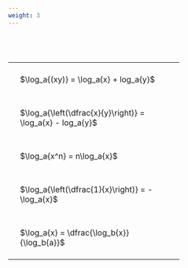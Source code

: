 ```yaml
---
weight: 3
---
```


#  
<br>
<style type="text/css">
#T_24d48 th.col_heading {
  text-align: left;
  font-size: 1em;
}
#T_24d48 td {
  text-align: left;
  font-size: 1em;
  padding: 1.5em;
}
#T_24d48_row0_col0, #T_24d48_row1_col0, #T_24d48_row2_col0, #T_24d48_row3_col0, #T_24d48_row4_col0 {
  width: 300px;
  white-space: pre-wrap;
}
</style>
<table id="T_24d48">
  <thead>
  </thead>
  <tbody>
    <tr>
      <td id="T_24d48_row0_col0" class="data row0 col0" >$\log_a{(xy)} = \log_a{x} + log_a{y}$</td>
    </tr>
    <tr>
      <td id="T_24d48_row1_col0" class="data row1 col0" >$\log_a{\left(\dfrac{x}{y}\right)} = \log_a{x} - log_a{y}$</td>
    </tr>
    <tr>
      <td id="T_24d48_row2_col0" class="data row2 col0" >$\log_a{x^n} = n\log_a{x}$</td>
    </tr>
    <tr>
      <td id="T_24d48_row3_col0" class="data row3 col0" >$\log_a{\left(\dfrac{1}{x}\right)} = -\log_a{x}$</td>
    </tr>
    <tr>
      <td id="T_24d48_row4_col0" class="data row4 col0" >$\log_a{x} = \dfrac{\log_b{x}}{\log_b{a}}$</td>
    </tr>
  </tbody>
</table>
